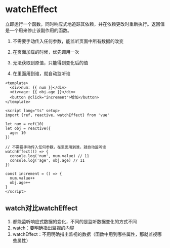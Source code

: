 # watchEffect

立即运行一个函数，同时响应式地追踪其依赖，并在依赖更改时重新执行。返回值是一个用来停止该副作用的函数。

1. 不需要手动传入任何参数，能监听页面中所有数据的改变

2. 在页面加载的时候，优先调用一次
3. 无法获取到原值，只能得到变化后的值
4. 在里面用到谁，就自动监听谁

```vue
<template>
  <div>num: {{ num }}</div>
  <div>age: {{ obj.age }}</div>
  <button @click="increment">增加</button>
</template>

<script lang="ts" setup>
import {ref, reactive, watchEffect} from 'vue'

let num = ref(10)
let obj = reactive({
  age: 10
})

// 不需要手动传入任何参数，在里面用到谁，就自动监听谁
watchEffect(() => {
  console.log('num', num.value) // 11
  console.log('age', obj.age) // 11
})

const increment = () => {
  num.value++
  obj.age++
}
</script>
```



## watch对比watchEffect

1. 都能监听响应式数据的变化，不同的是监听数据变化的方式不同
2. watch：要明确指出监视的内容
3. watchEffect：不用明确指出监视的数据（函数中用到哪些属性，那就监视哪些属性）
